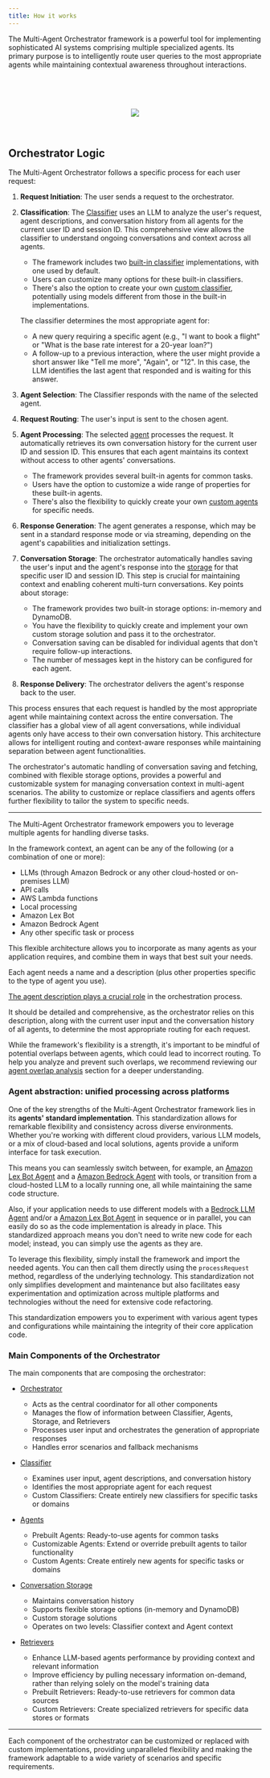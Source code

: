 ```yaml
---
title: How it works
---
```


The Multi-Agent Orchestrator framework is a powerful tool for implementing sophisticated AI systems comprising multiple specialized agents. Its primary purpose is to intelligently route user queries to the most appropriate agents while maintaining contextual awareness throughout interactions.

<br>

<br>
<br>
<p align="center">
<img src="/multi-agent-orchestrator/flow.jpg">
</p>
<br>

## Orchestrator Logic

The Multi-Agent Orchestrator follows a specific process for each user request:

1. **Request Initiation**: The user sends a request to the orchestrator.

2. **Classification**: The [Classifier](/multi-agent-orchestrator/classifiers/overview) uses an LLM to analyze the user's request, agent descriptions, and conversation history from all agents for the current user ID and session ID. This comprehensive view allows the classifier to understand ongoing conversations and context across all agents. 

   - The framework includes two [built-in classifier](/multi-agent-orchestrator/classifiers/overview) implementations, with one used by default.
   - Users can customize many options for these built-in classifiers.
   - There's also the option to create your own [custom classifier](/multi-agent-orchestrator/classifiers/custom-classifier), potentially using models different from those in the built-in implementations.

   The classifier determines the most appropriate agent for:
   - A new query requiring a specific agent (e.g., "I want to book a flight" or "What is the base rate interest for a 20-year loan?")
   - A follow-up to a previous interaction, where the user might provide a short answer like "Tell me more", "Again", or "12". In this case, the LLM identifies the last agent that responded and is waiting for this answer.

3. **Agent Selection**: The Classifier responds with the name of the selected agent.

4. **Request Routing**: The user's input is sent to the chosen agent.

5. **Agent Processing**: The selected [agent](/multi-agent-orchestrator/agents/overview) processes the request. It automatically retrieves its own conversation history for the current user ID and session ID. This ensures that each agent maintains its context without access to other agents' conversations.

   - The framework provides several built-in agents for common tasks.
   - Users have the option to customize a wide range of properties for these built-in agents.
   - There's also the flexibility to quickly create your own [custom agents](/multi-agent-orchestrator/agents/custom-agents) for specific needs.

6. **Response Generation**: The agent generates a response, which may be sent in a standard response mode or via streaming, depending on the agent's capabilities and initialization settings.

7. **Conversation Storage**: The orchestrator automatically handles saving the user's input and the agent's response into the [storage](/multi-agent-orchestrator/storage/overview) for that specific user ID and session ID. This step is crucial for maintaining context and enabling coherent multi-turn conversations. Key points about storage:
   - The framework provides two built-in storage options: in-memory and DynamoDB.
   - You have the flexibility to quickly create and implement your own custom storage solution and pass it to the orchestrator.
   - Conversation saving can be disabled for individual agents that don't require follow-up interactions.
   - The number of messages kept in the history can be configured for each agent.

8. **Response Delivery**: The orchestrator delivers the agent's response back to the user.

This process ensures that each request is handled by the most appropriate agent while maintaining context across the entire conversation. The classifier has a global view of all agent conversations, while individual agents only have access to their own conversation history. This architecture allows for intelligent routing and context-aware responses while maintaining separation between agent functionalities.

The orchestrator's automatic handling of conversation saving and fetching, combined with flexible storage options, provides a powerful and customizable system for managing conversation context in multi-agent scenarios. The ability to customize or replace classifiers and agents offers further flexibility to tailor the system to specific needs.

---


The Multi-Agent Orchestrator framework empowers you to leverage multiple agents for handling diverse tasks. 

In the framework context, an agent can be any of the following (or a combination of one or more):

- LLMs (through Amazon Bedrock or any other cloud-hosted or on-premises LLM)
- API calls
- AWS Lambda functions
- Local processing
- Amazon Lex Bot
- Amazon Bedrock Agent
- Any other specific task or process

This flexible architecture allows you to incorporate as many agents as your application requires, and combine them in ways that best suit your needs.

Each agent needs a name and a description (plus other properties specific to the type of agent you use). 

<u>The agent description plays a crucial role</u> in the orchestration process. 

It should be detailed and comprehensive, as the orchestrator relies on this description, along with the current user input and the conversation history of all agents, to determine the most appropriate routing for each request.

While the framework's flexibility is a strength, it's important to be mindful of potential overlaps between agents, which could lead to incorrect routing. To help you analyze and prevent such overlaps, we recommend reviewing our [agent overlap analysis](/multi-agent-orchestrator/advanced-features/agent-overlap) section for a deeper understanding.

### Agent abstraction: unified processing across platforms

One of the key strengths of the Multi-Agent Orchestrator framework lies in its **agents' standard implementation**.  This standardization allows for remarkable flexibility and consistency across diverse environments. Whether you're working with different cloud providers, various LLM models, or a mix of cloud-based and local solutions, agents provide a uniform interface for task execution. 

This means you can seamlessly switch between, for example, an [Amazon Lex Bot Agent](/multi-agent-orchestrator/agents/built-in/lex-bot-agent) and a [Amazon Bedrock Agent](/multi-agent-orchestrator/agents/built-in/amazon-bedrock-agent) with tools, or transition from a cloud-hosted LLM to a locally running one, all while maintaining the same code structure. 

Also, if your application needs to use different models with a [Bedrock LLM Agent](/multi-agent-orchestrator/agents/built-in/bedrock-llm-agent) and/or a [Amazon Lex Bot Agent](/multi-agent-orchestrator/agents/built-in/lex-bot-agent) in sequence or in parallel, you can easily do so as the code implementation is already in place. This standardized approach means you don't need to write new code for each model; instead, you can simply use the agents as they are. 

To leverage this flexibility, simply install the framework and import the needed agents. You can then call them directly using the `processRequest` method, regardless of the underlying technology. This standardization not only simplifies development and maintenance but also facilitates easy experimentation and optimization across multiple platforms and technologies without the need for extensive code refactoring.

This standardization empowers you to experiment with various agent types and configurations while maintaining the integrity of their core application code. 

### Main Components of the Orchestrator

The main components that are composing the orchestrator:
- [Orchestrator](/multi-agent-orchestrator/orchestrator/overview)
   - Acts as the central coordinator for all other components
   - Manages the flow of information between Classifier, Agents, Storage, and Retrievers
   - Processes user input and orchestrates the generation of appropriate responses
   - Handles error scenarios and fallback mechanisms

- [Classifier](/multi-agent-orchestrator/classifiers/overview)
   - Examines user input, agent descriptions, and conversation history
   - Identifies the most appropriate agent for each request
   - Custom Classifiers: Create entirely new classifiers for specific tasks or domains


- [Agents](/multi-agent-orchestrator/agents/overview)
   - Prebuilt Agents: Ready-to-use agents for common tasks
   - Customizable Agents: Extend or override prebuilt agents to tailor functionality
   - Custom Agents: Create entirely new agents for specific tasks or domains

- [Conversation Storage](/multi-agent-orchestrator/storage/overview)
   - Maintains conversation history
   - Supports flexible storage options (in-memory and DynamoDB)
   - Custom storage solutions
   - Operates on two levels: Classifier context and Agent context

- [Retrievers](/multi-agent-orchestrator/retrievers/overview)
   - Enhance LLM-based agents performance by providing context and relevant information
   - Improve efficiency by pulling necessary information on-demand, rather than relying solely on the model's training data
   - Prebuilt Retrievers: Ready-to-use retrievers for common data sources
   - Custom Retrievers: Create specialized retrievers for specific data stores or formats

---

Each component of the orchestrator can be customized or replaced with custom implementations, providing unparalleled flexibility and making the framework adaptable to a wide variety of scenarios and specific requirements.